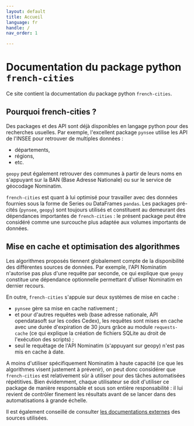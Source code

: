 ```yaml
---
layout: default
title: Accueil
language: fr
handle: /
nav_order: 1

---
```


# Documentation du package python `french-cities`

Ce site contient la documentation du package python `french-cities`.

## Pourquoi french-cities ?

Des packages et des API sont déjà disponibles en langage python pour des 
recherches usuelles.
Par exemple, l'excellent package `pynsee` utilise les API de l'INSEE pour 
retrouver de multiples données :
* départements, 
* régions,
* etc.

`geopy` peut également retrouver des communes à partir de leurs noms en 
s'appuyant sur la BAN (Base Adresse Nationale) ou sur le service de géocodage 
Nominatim.

`french-cities` est quant à lui optimisé pour travailler avec des données 
fournies sous la forme de Series ou DataFrames `pandas`.
Les packages pré-cités (`pynsee`, `geopy`) sont toujours utilisés et 
constituent au demeurant des dépendances importantes de `french-cities` :
le présent package peut être considéré comme une surcouche plus adaptée aux
volumes importants de données.

## Mise en cache et optimisation des algorithmes
 
Les algorithmes proposés tiennent globalement compte de la disponibilité
des différentes sources de données. Par exemple, l'API Nominatim n'autorise
pas plus d'une requête par seconde, ce qui explique que `geopy` constitue une
dépendance optionnelle permettant d'utliser Nominatim en dernier recours. 

En outre, `french-cities` s'appuie sur deux systèmes de mise en cache :
* `pynsee` gère sa mise en cache nativement ;
* et pour d'autres requêtes web (base adresse nationale, API opendatasoft sur
les codes Cedex), les requêtes sont mises en cache avec une durée d'expiration
de 30 jours grâce au module `requests-cache` (ce qui explique la création de
fichiers SQLite au droit de l'exécution des scripts) ;
* seul le requêtage de l'API Nominatim (s'appuyant sur geopy) n'est pas mis en 
cache à date.

A moins d'utiliser spécifiquement Nominatim à haute capacité (ce que les
algorithmes visent justement à prévenir), on peut donc considérer que 
`french-cities` est relativement sûr à utiliser pour des tâches automatisées
répétitives. Bien évidemment, chaque utilisateur se doit d'utiliser ce package
de manière responsable et sous son entière responsabilité : il lui revient de
contrôler finement les résultats avant de se lancer dans des automatisations à
grande échelle.

Il est également conseillé de consulter [les documentations externes](./external_doc)
des sources utilisées.